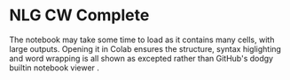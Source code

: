 # NLG CW Complete
The notebook may take some time to load as it contains many cells, with large outputs. Opening it in Colab ensures the structure, syntax higlighting and word wrapping is all shown as excepted rather than GitHub's dodgy builtin notebook viewer
.
